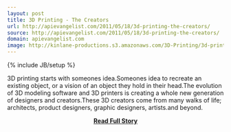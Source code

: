 ```yaml
---
layout: post
title: 3D Printing - The Creators
url: http://apievangelist.com/2011/05/18/3d-printing-the-creators/
source: http://apievangelist.com/2011/05/18/3d-printing-the-creators/
domain: apievangelist.com
image: http://kinlane-productions.s3.amazonaws.com/3D-Printing/3d-printing-creators.jpg
---
```

{% include JB/setup %}<p>3D printing starts with someones idea.Someones idea to recreate an existing object, or a vision of an object they hold in their head.The evolution of 3D modeling software and 3D printers is creating a whole new generation of designers and creators.These 3D creators come from many walks of life; architects, product designers, graphic designers, artists.and beyond.</p>
<center><p><a href="http://apievangelist.com/2011/05/18/3d-printing-the-creators/" style='padding:25px; font-sze:18px; font-weight: bold;'>Read Full Story</a></p></center>

